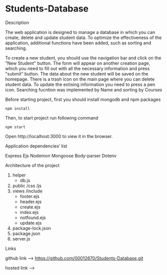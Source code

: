# Students-Database


Description

The web application is designed to manage a database in which you can create, delete and update student data. To optimize the effectiveness of the application, additional functions have been added, such as sorting and searching.

To create a new student, you should use the navigation bar and click on the "New Student" button. The form will appear on another creation page, which you need to fill out with all the necessary information and press "submit" button. The data about the new student will be saved on the homepage. There is a trash icon on the main page where you can delete student data. To update the extising information you need to press a pen icon. Searching fucntion was implemented by Name and sorting by Courses



Before starting project, first you should install mongodb and npm packages

```
npm install
```

Then, to start project run following command 

```
npm start
```

Open http://localhost:3000 to view it in the browser.



Application dependencies’ list

Express
Ejs
Nodemon
Mongoose
Body-parser
Dotenv


Architecture of the project 

1. helper
    - db.js
2. public
    /css
    /js
3. views 
    /include
    - footer.ejs
    - header.ejs
    - create.ejs
    - index.ejs
    - notfound.ejs
    - update.ejs
4. package-lock.json
5. package.json
6. server.js



Links

github link -->
https://github.com/00012670/Students-Database.git

hosted link -->
